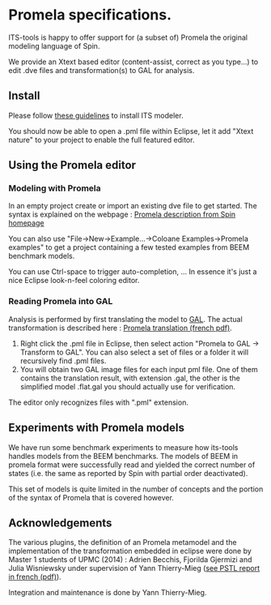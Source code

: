 # Promela specifications.

ITS-tools is happy to offer support for (a subset of) Promela the original modeling language of Spin. 

We provide an Xtext based editor (content-assist, correct as you type...) to edit .dve files and transformation(s) to GAL for analysis.

## Install

Please follow [these guidelines](eclipsestart.md) to install ITS modeler.

You should now be able to open a .pml file within Eclipse, let it add "Xtext nature" to your project to enable the full featured editor.

## Using the Promela editor

### Modeling with Promela

In an empty project create or import an existing dve file to get started. The syntax is explained on the webpage : [Promela description from Spin homepage](http://spinroot.com)

You can also use "File->New->Example...->Coloane Examples->Promela examples" to get a project containing a few tested examples from BEEM benchmark models.

You can use Ctrl-space to trigger auto-completion, ... In essence it's just a nice Eclipse look-n-feel coloring editor.

### Reading Promela into GAL

Analysis is performed by first translating the model to [GAL](gal.md). The actual transformation is described here : [Promela translation (french pdf)](./files/PSTL_promela.pdf).

1.  Right click the .pml file in Eclipse, then select action "Promela to GAL -> Transform to GAL". You can also select a set of files or a folder it will recursively find .pml files.
2.  You will obtain two GAL image files for each input pml file. One of them contains the translation result, with extension .gal, the other is the simplified model .flat.gal you should actually use for verification.

The editor only recognizes files with ".pml" extension.

## Experiments with Promela models

We have run some benchmark experiments to measure how its-tools handles models from the BEEM benchmarks. 
The models of BEEM in promela format were successfully read and yielded the correct number of states (i.e. the same as reported by Spin with partial order deactivated).

This set of models is quite limited in the number of concepts and the portion of the syntax of Promela that is covered however.

## Acknowledgements

The various plugins, the definition of an Promela metamodel and the implementation of the transformation embedded in eclipse were done by Master 1 students of UPMC (2014) : Adrien Becchis, Fjorilda Gjermizi and Julia Wisniewsky under supervision of Yann Thierry-Mieg ([see PSTL report in french (pdf)](./files/PSTL_promela.pdf)). 

Integration and maintenance is done by Yann Thierry-Mieg.